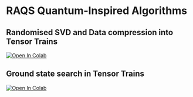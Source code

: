 # RAQS Quantum-Inspired Algorithms

## Randomised SVD and Data compression into Tensor Trains

[![Open In Colab](https://colab.research.google.com/assets/colab-badge.svg)](https://colab.research.google.com/github/Gauthameshwar/RAQS_QuantumInspiredAlgos/blob/master/notebooks/RSVDnDataCompression.ipynb)

## Ground state search in Tensor Trains

[![Open In Colab](https://colab.research.google.com/assets/colab-badge.svg)](https://colab.research.google.com/github/Gauthameshwar/RAQS_QuantumInspiredAlgos/blob/master/notebooks/GroundStateTensorTrains.ipynb)


